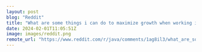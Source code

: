 ```yaml
---
layout: post
blog: "Reddit"
title: "What are some things i can do to maximize growth when working in a JSP/Java 8 CRUD stack?"
date: 2024-02-01T11:05:51Z
image: images/reddit.png
remote_url: "https://www.reddit.com/r/java/comments/1ag8il3/what_are_some_things_i_can_do_to_maximize_growth/"
---
```

